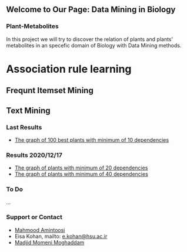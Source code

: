 ## Welcome to Our Page: Data Mining in Biology

### Plant-Metabolites

In this project we will try to discover the relation of plants and plants' metabolites in an specefic domain of Biology with Data Mining methods.

# Association rule learning
## Frequnt Itemset Mining
## Text Mining

### Last Results
- [The graph of 100 best plants with minimum of 10 dependencies](/plant-metabolite/bestPlants_min_freq_10.html)

### Results 2020/12/17
- [The graph of plants with minimum of 20 dependencies](/plant-metabolite/20_metabolGraph.html)
- [The graph of plants with minimum of 40 dependencies](/plant-metabolite/40_metabolGraph.html)

### To Do
...

### Support or Contact

- [Mahmood Amintoosi](https://mamintoosi.github.io/)
- Eisa Kohan, mailto: e.kohan@hsu.ac.ir
- [Madjid Momeni Moghaddam](https://github.com/mamintoosi/MMM-Artistic-photoes)
